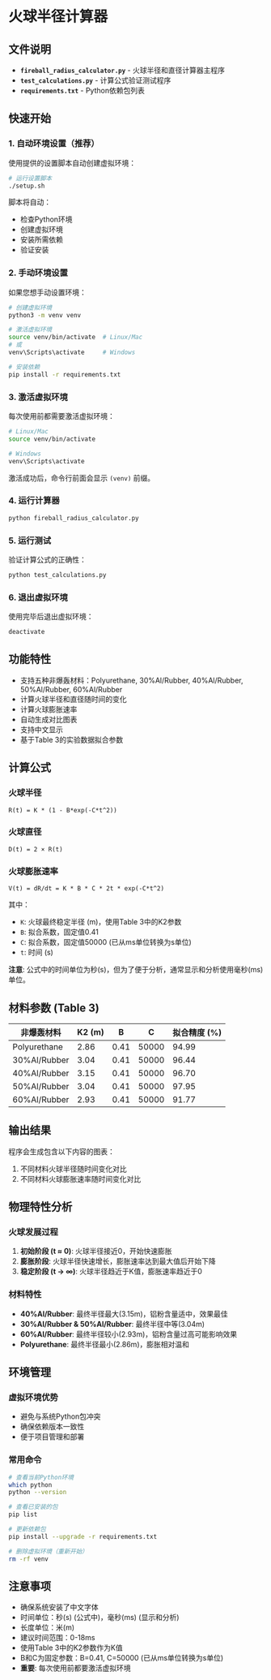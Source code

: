 # 火球半径计算器

## 文件说明

- **`fireball_radius_calculator.py`** - 火球半径和直径计算器主程序
- **`test_calculations.py`** - 计算公式验证测试程序
- **`requirements.txt`** - Python依赖包列表

## 快速开始

### 1. 自动环境设置（推荐）

使用提供的设置脚本自动创建虚拟环境：

```bash
# 运行设置脚本
./setup.sh
```

脚本将自动：
- 检查Python环境
- 创建虚拟环境
- 安装所需依赖
- 验证安装

### 2. 手动环境设置

如果您想手动设置环境：

```bash
# 创建虚拟环境
python3 -m venv venv

# 激活虚拟环境
source venv/bin/activate  # Linux/Mac
# 或
venv\Scripts\activate     # Windows

# 安装依赖
pip install -r requirements.txt
```

### 3. 激活虚拟环境

每次使用前都需要激活虚拟环境：

```bash
# Linux/Mac
source venv/bin/activate

# Windows
venv\Scripts\activate
```

激活成功后，命令行前面会显示 `(venv)` 前缀。

### 4. 运行计算器

```bash
python fireball_radius_calculator.py
```

### 5. 运行测试

验证计算公式的正确性：

```bash
python test_calculations.py
```

### 6. 退出虚拟环境

使用完毕后退出虚拟环境：

```bash
deactivate
```

## 功能特性

- 支持五种非爆轰材料：Polyurethane, 30%Al/Rubber, 40%Al/Rubber, 50%Al/Rubber, 60%Al/Rubber
- 计算火球半径和直径随时间的变化
- 计算火球膨胀速率
- 自动生成对比图表
- 支持中文显示
- 基于Table 3的实验数据拟合参数

## 计算公式

### 火球半径
```
R(t) = K * (1 - B*exp(-C*t^2))
```

### 火球直径
```
D(t) = 2 × R(t)
```

### 火球膨胀速率
```
V(t) = dR/dt = K * B * C * 2t * exp(-C*t^2)
```

其中：
- `K`: 火球最终稳定半径 (m)，使用Table 3中的K2参数
- `B`: 拟合系数，固定值0.41
- `C`: 拟合系数，固定值50000 (已从ms单位转换为s单位)
- `t`: 时间 (s)

**注意**: 公式中的时间单位为秒(s)，但为了便于分析，通常显示和分析使用毫秒(ms)单位。

## 材料参数 (Table 3)

| 非爆轰材料 | K2 (m) | B | C | 拟合精度 (%) |
|------------|--------|---|---|-------------|
| Polyurethane | 2.86 | 0.41 | 50000 | 94.99 |
| 30%Al/Rubber | 3.04 | 0.41 | 50000 | 96.44 |
| 40%Al/Rubber | 3.15 | 0.41 | 50000 | 96.70 |
| 50%Al/Rubber | 3.04 | 0.41 | 50000 | 97.95 |
| 60%Al/Rubber | 2.93 | 0.41 | 50000 | 91.77 |

## 输出结果

程序会生成包含以下内容的图表：
1. 不同材料火球半径随时间变化对比
2. 不同材料火球膨胀速率随时间变化对比

## 物理特性分析

### 火球发展过程
1. **初始阶段 (t ≈ 0)**: 火球半径接近0，开始快速膨胀
2. **膨胀阶段**: 火球半径快速增长，膨胀速率达到最大值后开始下降
3. **稳定阶段 (t → ∞)**: 火球半径趋近于K值，膨胀速率趋近于0

### 材料特性
- **40%Al/Rubber**: 最终半径最大(3.15m)，铝粉含量适中，效果最佳
- **30%Al/Rubber & 50%Al/Rubber**: 最终半径中等(3.04m)
- **60%Al/Rubber**: 最终半径较小(2.93m)，铝粉含量过高可能影响效果
- **Polyurethane**: 最终半径最小(2.86m)，膨胀相对温和

## 环境管理

### 虚拟环境优势
- 避免与系统Python包冲突
- 确保依赖版本一致性
- 便于项目管理和部署

### 常用命令
```bash
# 查看当前Python环境
which python
python --version

# 查看已安装的包
pip list

# 更新依赖包
pip install --upgrade -r requirements.txt

# 删除虚拟环境（重新开始）
rm -rf venv
```

## 注意事项

- 确保系统安装了中文字体
- 时间单位：秒(s) (公式中)，毫秒(ms) (显示和分析)
- 长度单位：米(m)
- 建议时间范围：0-18ms
- 使用Table 3中的K2参数作为K值
- B和C为固定参数：B=0.41, C=50000 (已从ms单位转换为s单位)
- **重要**: 每次使用前都要激活虚拟环境 